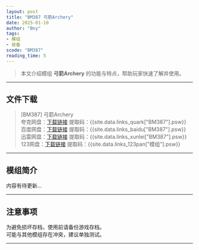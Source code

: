 ```yaml
---
layout: post
title: "BM387 弓箭Archery"
date: 2025-01-10
author: "Bny"
tags: 
- 模组
- 装备
scode: "BM387"
reading_time: 5
---
```


> 本文介绍模组 **弓箭Archery** 的功能与特点，帮助玩家快速了解并使用。

---

## 文件下载

> [BM387] 弓箭Archery  
夸克网盘：[下载链接]({{site.data.links_quark["BM387"].url}}) 提取码：{{site.data.links_quark["BM387"].psw}}  
百度网盘：[下载链接]({{site.data.links_baidu["BM387"].url}}) 提取码：{{site.data.links_baidu["BM387"].psw}}  
迅雷网盘：[下载链接]({{site.data.links_xunlei["BM387"].url}}) 提取码：{{site.data.links_xunlei["BM387"].psw}}  
123网盘：[下载链接]({{site.data.links_123pan["模组"].url}}) 提取码：{{site.data.links_123pan["模组"].psw}}  

---

## 模组简介

>  
内容有待更新...  

---

## 注意事项

>  
为避免损坏存档，使用前请备份游戏存档。  
可能与其他模组存在冲突，建议单独测试。  

---

